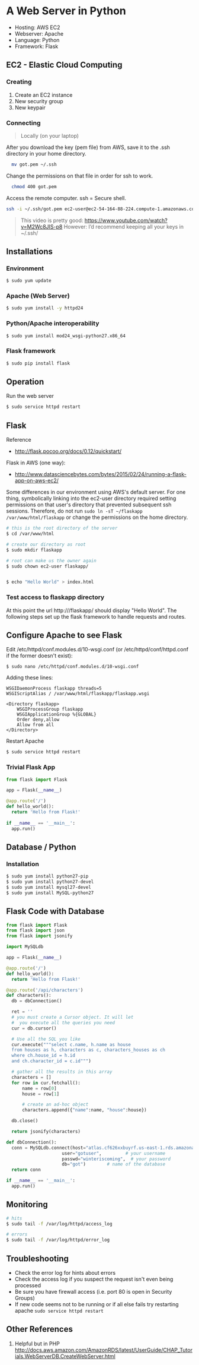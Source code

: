 # A Web Server in Python

* Hosting: AWS EC2
* Webserver: Apache
* Language: Python
* Framework: Flask

## EC2 - Elastic Cloud Computing

### Creating

1. Create an EC2 instance 
1. New security group
1. New keypair

### Connecting

> Locally (on your laptop)

After you download the key (pem file) from AWS, save it to the .ssh directory in your 
home directory.

```sh
  mv got.pem ~/.ssh
```

Change the permissions on that file in order for ssh to work.

```sh
  chmod 400 got.pem
```

Access the remote computer. ssh = Secure shell.

```sh
ssh -i ~/.ssh/got.pem ec2-user@ec2-54-164-88-224.compute-1.amazonaws.com
```

> This video is pretty good:
> https://www.youtube.com/watch?v=M2Wc8JIS-p8
> However:
> I’d recommend keeping all your keys in ~/.ssh/


## Installations

### Environment
```sh
$ sudo yum update
```

### Apache (Web Server)
```sh
$ sudo yum install -y httpd24 
```
### Python/Apache interoperability
```sh
$ sudo yum install mod24_wsgi-python27.x86_64
```

### Flask framework
```sh
$ sudo pip install flask
```

## Operation

Run the web server

```sh
$ sudo service httpd restart
```

## Flask

Reference 
* http://flask.pocoo.org/docs/0.12/quickstart/

Flask in AWS (one way):
* http://www.datasciencebytes.com/bytes/2015/02/24/running-a-flask-app-on-aws-ec2/

Some differences in our environment using AWS's default server. For one thing,
symbolically linking into the ec2-user directory required setting permissions
on that user's directory that prevented subsequent ssh sessions. Therefore, do not
run ```sudo ln -sT ~/flaskapp /var/www/html/flaskapp``` or change the permissions
on the home directory.

```sh
# this is the root directory of the server
$ cd /var/www/html

# create our directory as root
$ sudo mkdir flaskapp

# root can make us the owner again
$ sudo chown ec2-user flaskapp/


$ echo "Hello World" > index.html
```

### Test access to flaskapp directory

At this point the url http://<your server>/flaskapp/ should display "Hello World". The following 
steps set up the flask framework to handle requests and routes.

## Configure Apache to see Flask

Edit /etc/httpd/conf.modules.d/10-wsgi.conf (or /etc/httpd/conf/httpd.conf 
if the former doesn't exist):

```
$ sudo nano /etc/httpd/conf.modules.d/10-wsgi.conf
```

Adding these lines:

```
WSGIDaemonProcess flaskapp threads=5
WSGIScriptAlias / /var/www/html/flaskapp/flaskapp.wsgi

<Directory flaskapp>
    WSGIProcessGroup flaskapp
    WSGIApplicationGroup %{GLOBAL}
    Order deny,allow
    Allow from all
</Directory>
```

Restart Apache

```sh
$ sudo service httpd restart
```

### Trivial Flask App

```python
from flask import Flask

app = Flask(__name__)

@app.route('/')
def hello_world():
  return 'Hello from Flask!'
  
if __name__ == '__main__':
  app.run()

```

## Database / Python
   
### Installation

```sh
$ sudo yum install python27-pip
$ sudo yum install python27-devel
$ sudo yum install mysql27-devel
$ sudo yum install MySQL-python27
```

## Flask Code with Database

```python
from flask import Flask
from flask import json
from flask import jsonify

import MySQLdb

app = Flask(__name__)

@app.route('/')
def hello_world():
  return 'Hello from Flask!'

@app.route('/api/characters')
def characters():
  db = dbConnection()

  ret = ''
  # you must create a Cursor object. It will let
  #  you execute all the queries you need
  cur = db.cursor()

  # Use all the SQL you like
  cur.execute("""select c.name, h.name as house
  from houses as h, characters as c, characters_houses as ch
  where ch.house_id = h.id
  and ch.character_id = c.id""")

  # gather all the results in this array
  characters = []
  for row in cur.fetchall():
      name = row[0]
      house = row[1]

      # create an ad-hoc object
      characters.append({"name":name, "house":house})

  db.close()

  return jsonify(characters)

def dbConnection():
  conn = MySQLdb.connect(host="atlas.cf626xxbuyrf.us-east-1.rds.amazonaws.com",    # your host, usually localhost
                     user="gotuser",         # your username
                     passwd="winteriscoming",  # your password
                     db="got")        # name of the database
  return conn

if __name__ == '__main__':
  app.run()
```

## Monitoring

```sh
# hits
$ sudo tail -f /var/log/httpd/access_log

# errors
$ sudo tail -f /var/log/httpd/error_log
```

## Troubleshooting

* Check the error log for hints about errors
* Check the access log if you suspect the request isn't even being processed
* Be sure you have firewall access (i.e. port 80 is open in Security Groups)
* If new code seems not to be running or if all else fails try restarting apache
  ```sudo service httpd restart```
  

## Other References

1. Helpful but in PHP
    http://docs.aws.amazon.com/AmazonRDS/latest/UserGuide/CHAP_Tutorials.WebServerDB.CreateWebServer.html
